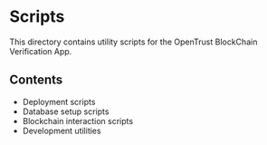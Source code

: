 # Scripts

This directory contains utility scripts for the OpenTrust BlockChain Verification App.

## Contents

- Deployment scripts
- Database setup scripts
- Blockchain interaction scripts
- Development utilities